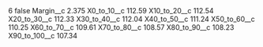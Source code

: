 <?xml version="1.0" encoding="UTF-8"?>
<CustomMetadata xmlns="http://soap.sforce.com/2006/04/metadata" xmlns:xsi="http://www.w3.org/2001/XMLSchema-instance" xmlns:xsd="http://www.w3.org/2001/XMLSchema">
    <label>6</label>
    <protected>false</protected>
    <values>
        <field>Margin__c</field>
        <value xsi:type="xsd:double">2.375</value>
    </values>
    <values>
        <field>X0_to_10__c</field>
        <value xsi:type="xsd:double">112.59</value>
    </values>
    <values>
        <field>X10_to_20__c</field>
        <value xsi:type="xsd:double">112.54</value>
    </values>
    <values>
        <field>X20_to_30__c</field>
        <value xsi:type="xsd:double">112.33</value>
    </values>
    <values>
        <field>X30_to_40__c</field>
        <value xsi:type="xsd:double">112.04</value>
    </values>
    <values>
        <field>X40_to_50__c</field>
        <value xsi:type="xsd:double">111.24</value>
    </values>
    <values>
        <field>X50_to_60__c</field>
        <value xsi:type="xsd:double">110.25</value>
    </values>
    <values>
        <field>X60_to_70__c</field>
        <value xsi:type="xsd:double">109.61</value>
    </values>
    <values>
        <field>X70_to_80__c</field>
        <value xsi:type="xsd:double">108.57</value>
    </values>
    <values>
        <field>X80_to_90__c</field>
        <value xsi:type="xsd:double">108.23</value>
    </values>
    <values>
        <field>X90_to_100__c</field>
        <value xsi:type="xsd:double">107.34</value>
    </values>
</CustomMetadata>
